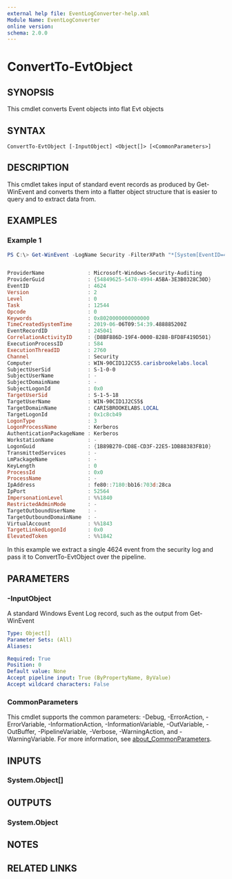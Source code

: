 ```yaml
---
external help file: EventLogConverter-help.xml
Module Name: EventLogConverter
online version:
schema: 2.0.0
---
```


# ConvertTo-EvtObject

## SYNOPSIS
This cmdlet converts Event objects into flat Evt objects

## SYNTAX

```
ConvertTo-EvtObject [-InputObject] <Object[]> [<CommonParameters>]
```

## DESCRIPTION
This cmdlet takes input of standard event records as produced by Get-WinEvent and converts them into a flatter object structure that is easier to query and to extract data from.

## EXAMPLES

### Example 1
```powershell
PS C:\> Get-WinEvent -LogName Security -FilterXPath "*[System[EventID=4624]]" -MaxEvents 1 | ConvertTo-EvtObject


ProviderName              : Microsoft-Windows-Security-Auditing
ProviderGuid              : {54849625-5478-4994-A5BA-3E3B0328C30D}
EventID                   : 4624
Version                   : 2
Level                     : 0
Task                      : 12544
Opcode                    : 0
Keywords                  : 0x8020000000000000
TimeCreatedSystemTime     : 2019-06-06T09:54:39.488885200Z
EventRecordID             : 245041
CorrelationActivityID     : {D8BF886D-19F4-0000-8288-BFD8F419D501}
ExecutionProcessID        : 584
ExecutionThreadID         : 2760
Channel                   : Security
Computer                  : WIN-90CID1J2CS5.carisbrookelabs.local
SubjectUserSid            : S-1-0-0
SubjectUserName           : -
SubjectDomainName         : -
SubjectLogonId            : 0x0
TargetUserSid             : S-1-5-18
TargetUserName            : WIN-90CID1J2CS5$
TargetDomainName          : CARISBROOKELABS.LOCAL
TargetLogonId             : 0x1c8cb49
LogonType                 : 3
LogonProcessName          : Kerberos
AuthenticationPackageName : Kerberos
WorkstationName           : -
LogonGuid                 : {1B89B270-CD8E-CD3F-22E5-1DB88383FB10}
TransmittedServices       : -
LmPackageName             : -
KeyLength                 : 0
ProcessId                 : 0x0
ProcessName               : -
IpAddress                 : fe80::7180:bb16:703d:28ca
IpPort                    : 52564
ImpersonationLevel        : %%1840
RestrictedAdminMode       : -
TargetOutboundUserName    : -
TargetOutboundDomainName  : -
VirtualAccount            : %%1843
TargetLinkedLogonId       : 0x0
ElevatedToken             : %%1842
```

In this example we extract a single 4624 event from the security log and pass it to ConvertTo-EvtObject over the pipeline.

## PARAMETERS

### -InputObject
A standard Windows Event Log record, such as the output from Get-WinEvent

```yaml
Type: Object[]
Parameter Sets: (All)
Aliases:

Required: True
Position: 0
Default value: None
Accept pipeline input: True (ByPropertyName, ByValue)
Accept wildcard characters: False
```

### CommonParameters
This cmdlet supports the common parameters: -Debug, -ErrorAction, -ErrorVariable, -InformationAction, -InformationVariable, -OutVariable, -OutBuffer, -PipelineVariable, -Verbose, -WarningAction, and -WarningVariable. For more information, see [about_CommonParameters](http://go.microsoft.com/fwlink/?LinkID=113216).

## INPUTS

### System.Object[]

## OUTPUTS

### System.Object
## NOTES

## RELATED LINKS
